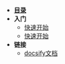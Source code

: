 * **[目录](/nav/)**
* **入门**
  * [快速开始](zh-cn/quickstart.md) 
  * [快速开始](zh-cn/quickstart.md) 
* **链接**
  * [docsify文档](https://docsify.js.org/#/zh-cn/)